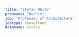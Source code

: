 ```yaml
---
title: "Stefan White"
pronouns: "He/him"
job: "Professor of Architecture"
jobtype: consultant
dataname: stefan
---
```

